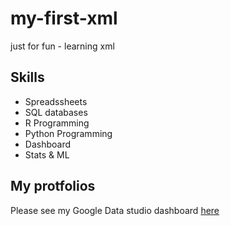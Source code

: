 # my-first-xml
just for fun - learning xml 

 ## Skills 
 - Spreadssheets
 -  SQL databases
 -  R Programming 
 -  Python Programming
 -  Dashboard
 -  Stats & ML

## My protfolios

Please see my Google Data studio dashboard [here](www.google.com)
